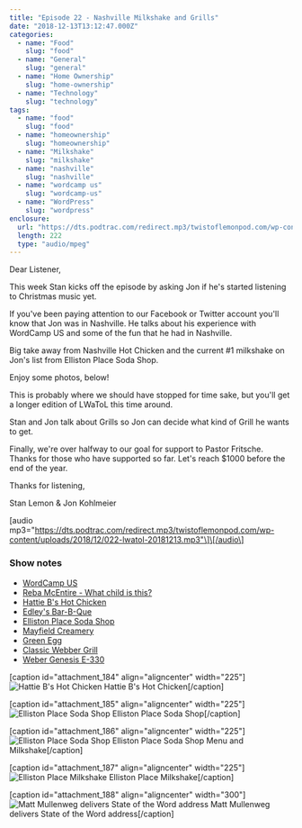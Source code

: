 ```yaml
---
title: "Episode 22 - Nashville Milkshake and Grills"
date: "2018-12-13T13:12:47.000Z"
categories:
  - name: "Food"
    slug: "food"
  - name: "General"
    slug: "general"
  - name: "Home Ownership"
    slug: "home-ownership"
  - name: "Technology"
    slug: "technology"
tags:
  - name: "food"
    slug: "food"
  - name: "homeownership"
    slug: "homeownership"
  - name: "Milkshake"
    slug: "milkshake"
  - name: "nashville"
    slug: "nashville"
  - name: "wordcamp us"
    slug: "wordcamp-us"
  - name: "WordPress"
    slug: "wordpress"
enclosure:
  url: "https://dts.podtrac.com/redirect.mp3/twistoflemonpod.com/wp-content/uploads/2018/12/022-lwatol-20181213.mp3"
  length: 222
  type: "audio/mpeg"
---
```


Dear Listener,

This week Stan kicks off the episode by asking Jon if he's started listening to Christmas music yet.

If you've been paying attention to our Facebook or Twitter account you'll know that Jon was in Nashville. He talks about his experience with WordCamp US and some of the fun that he had in Nashville.

Big take away from Nashville Hot Chicken and the current #1 milkshake on Jon's list from Elliston Place Soda Shop.

Enjoy some photos, below!

This is probably where we should have stopped for time sake, but you'll get a longer edition of LWaToL this time around.

Stan and Jon talk about Grills so Jon can decide what kind of Grill he wants to get.

Finally, we're over halfway to our goal for support to Pastor Fritsche. Thanks for those who have supported so far. Let's reach \$1000 before the end of the year.

Thanks for listening,

Stan Lemon & Jon Kohlmeier

\[audio mp3="https://dts.podtrac.com/redirect.mp3/twistoflemonpod.com/wp-content/uploads/2018/12/022-lwatol-20181213.mp3"\]\[/audio\]

### Show notes

- [WordCamp US](https://2018.us.wordcamp.org)
- [Reba McEntire - What child is this?](https://youtu.be/GnAX6nvG6yg)
- [Hattie B's Hot Chicken](https://hattieb.com)
- [Edley's Bar-B-Que](https://www.edleysbbq.com)
- [Elliston Place Soda Shop](http://www.ellistonplacesodashop.com)
- [Mayfield Creamery](https://mayfieldcreamery.com)
- [Green Egg](https://biggreenegg.com)
- [Classic Webber Grill](https://amzn.to/2Ld99Td)
- [Weber Genesis E-330](https://amzn.to/2UKdf9R)

\[caption id="attachment_184" align="aligncenter" width="225"\]![Hattie B's Hot Chicken](https://twistoflemonpod.com/wp-content/uploads/2018/12/hattie-bs-225x300.jpg) Hattie B's Hot Chicken\[/caption\]

\[caption id="attachment_185" align="aligncenter" width="225"\]![Elliston Place Soda Shop](https://twistoflemonpod.com/wp-content/uploads/2018/12/elliston-place-225x300.jpg) Elliston Place Soda Shop\[/caption\]

\[caption id="attachment_186" align="aligncenter" width="225"\]![Elliston Place Soda Shop](https://twistoflemonpod.com/wp-content/uploads/2018/12/elliston-place-milkshake-225x300.jpg) Elliston Place Soda Shop Menu and Milkshake\[/caption\]

\[caption id="attachment_187" align="aligncenter" width="225"\]![Elliston Place Milkshake](https://twistoflemonpod.com/wp-content/uploads/2018/12/milkshake-225x300.jpg) Elliston Place Milkshake\[/caption\]

\[caption id="attachment_188" align="aligncenter" width="300"\]![Matt Mullenweg delivers State of the Word address](https://twistoflemonpod.com/wp-content/uploads/2018/12/wordcamp-300x300.jpg) Matt Mullenweg delivers State of the Word address\[/caption\]
